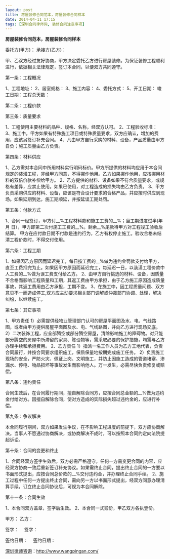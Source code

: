 ```yaml
---
layout: post
title: 房屋装修合同范本，房屋装修合同样本
date: 2014-04-11 17:15
tags: [深圳合同律师网, 装修合同注意事项]
---
```

<strong>房屋装修合同范本，房屋装修合同样本</strong>

委托方(甲方)：
承接方(乙方)：

甲、乙双方经过友好协商，甲方决定委托乙方进行房屋装修。为保证装修工程顺利进行，依据相关法律规定，签订本合同，以便双方共同遵守。

第一条：工程概况

1、工程地址：
2、居室规格：
3、施工内容：
4、委托方式：
5、开工日期： 竣工日期：工程总天数：

第二条：工程价款

第三条：质量要求

1、工程使用主要材料的品种、规格、名称，经双方认可。
2、工程验收标准：
3、施工中，甲方如果有特殊施工项目或特殊质量要求，双方应确认，增加的费用，应该另签订补充合同。
4、凡由甲方自行采购的材料、设备，产品质量由甲方自负；施工质量由乙方负责。

第四条：材料供应

1、乙方需对本合同中所用材料实行明码标价。甲方所提供的材料均应用于本合同规定的装潢工程，非经甲方同意，不得挪作他用。乙方如果挪作他用，应按挪用材料的双倍价款补偿给甲方。
2、乙方提供的材料、设备如果不符合质量要求，或规格有差异，应禁止使用。如果已使用，对工程造成的损失均由乙方负责。
3、甲方负责采购供应的材料、设备，应该是符合设计要求的合格产品，并应按时供应到现场。如果延期到达，施工期顺延，并按延误工期处罚。

第五条：付款方式

1、合同一经签订，甲方付__%工程材料款和施工工费的__%；当工期进度过半(年 月 日），甲方即第二次付施工工费的__%。剩余__%尾款待甲方对工程竣工验收后结算。
甲方在应付款日期不付款是违约行为，乙方有权停止施工。验收合格未结清工程价款时，不得交付使用。

第六条：工程工期

1、如果因乙方原因而延迟完工，每日按工费的__%做为违约金罚款支付给甲方，直至工费扣完为止。如果因甲方原因而延迟完工，每延迟一日，以装潢工程价款中人工费的__%做为误工费支付给乙方。
2、由甲方自行挑选的材料、设备，因质量不合格而影响工程质量和工期，其返工费由甲方承担，由于乙方施工原因造成质量事故，其返工费用由乙方承担，工期不变。
3、在施工中，因工程质量问题、双方意见不一而造成停工,双方应主动要求相关部门调解或仲裁部门协调、处理，解决纠纷，以继续施工。

第七条：其它事项

1、甲方责任
1）必需提供经物业管理部门认可的房屋平面图及水、电、气线路图，或者由甲方提供房屋平面图及水、电、气线路图，并向乙方进行现场交底。
2）二次装饰工程，应全部腾空或部分腾空房屋，清除影响施工的障碍物。对只能部分腾空的房屋中所滞留的家具、陈设物等，需采取必要的保护措施，均需与乙方办理手续和承担费用。
2、乙方责任
1）指派一名工作人员为乙方工地代表，负责合同履行，并按合同要求组织施工，保质保量地按期完成施工任务。
2）负责施工现场的安全，严防火灾、佩证上岗、文明施工，并防止因施工造成的管道堵塞、渗漏水、停电、物品损坏等事故发生而影响他人。万一发生，必需尽快负责修复或赔偿。

第八条：违约责任

合同生效后，在合同履行期间，擅自解除合同方，应按合同总金额的__%做为违约金付给对方。因擅自解除合同，使对方造成的实际损失超过违约金的，应进行补偿。

第九条：争议解决

本合同履行期间，双方如果发生争议，在不影响工程进度的前提下，双方应协商解决。当事人不愿通过协商解决，或协商解决不成时，可以按照本合同约定向法院提起诉讼。

第十条：合同的变更和终止

1、合同经双方签字生效后，双方必需严格遵守。任何一方需变更合同的内容，应经双方协商一致后重新签订补充协议。如果需终止合同，提出终止合同的一方要以书面形式提出，应按合同总价款的__%交付违约金，并办理终止合同手续。
2、施工过程中任何一方提出终止合同，需向另一方以书面形式提出，经双方同意办理清算手续，订立终止合同协议后，可视为本合同解除。

第十一条：合同生效

1、本合同双方盖章，签字后生效。
2、本合同一式贰份，甲乙双方各执壹份。

甲方： 乙方：

签字：　 签字：

签约日期： 　签约日期：

<a href="http://www.wangpingan.com/">深圳律师咨询</a>：<a href="http://www.wangpingan.com/">http://www.wangpingan.com/</a>


